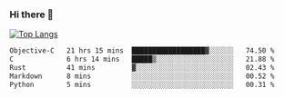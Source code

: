 ### Hi there 👋

<!--
**3Xpl0it3r/3Xpl0it3r** is a ✨ _special_ ✨ repository because its `README.md` (this file) appears on your GitHub profile.

Here are some ideas to get you started:

- 🔭 I’m currently working on ...
- 🌱 I’m currently learning ...
- 👯 I’m looking to collaborate on ...
- 🤔 I’m looking for help with ...
- 💬 Ask me about ...
- 📫 How to reach me: ...
- 😄 Pronouns: ...
- ⚡ Fun fact: ...
-->


[![Top Langs](https://github-readme-stats.vercel.app/api/top-langs/?username=3Xpl0it3r&layout=compact)](https://github.com/3Xpl0it3r/3Xpl0it3r)

<!--START_SECTION:waka-->

```txt
Objective-C   21 hrs 15 mins  ██████████████████▓░░░░░░   74.50 %
C             6 hrs 14 mins   █████▒░░░░░░░░░░░░░░░░░░░   21.88 %
Rust          41 mins         ▓░░░░░░░░░░░░░░░░░░░░░░░░   02.43 %
Markdown      8 mins          ░░░░░░░░░░░░░░░░░░░░░░░░░   00.52 %
Python        5 mins          ░░░░░░░░░░░░░░░░░░░░░░░░░   00.31 %
```

<!--END_SECTION:waka-->
